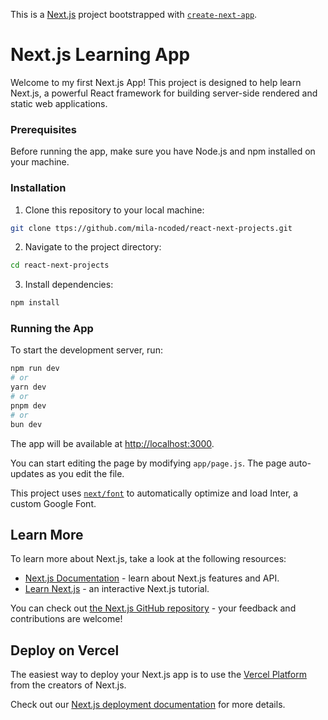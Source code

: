 This is a [Next.js](https://nextjs.org/) project bootstrapped with [`create-next-app`](https://github.com/vercel/next.js/tree/canary/packages/create-next-app).

# Next.js Learning App

Welcome to my first Next.js App! This project is designed to help learn Next.js, a powerful React framework for building server-side rendered and static web applications.

### Prerequisites

Before running the app, make sure you have Node.js and npm installed on your machine.

### Installation

1. Clone this repository to your local machine:

```bash
git clone ttps://github.com/mila-ncoded/react-next-projects.git
```

2. Navigate to the project directory:

```bash
cd react-next-projects
```

3. Install dependencies:

```bash
npm install
```

### Running the App

To start the development server, run:

```bash
npm run dev
# or
yarn dev
# or
pnpm dev
# or
bun dev
```

The app will be available at [http://localhost:3000](http://localhost:3000).

You can start editing the page by modifying `app/page.js`. The page auto-updates as you edit the file.

This project uses [`next/font`](https://nextjs.org/docs/basic-features/font-optimization) to automatically optimize and load Inter, a custom Google Font.

## Learn More

To learn more about Next.js, take a look at the following resources:

- [Next.js Documentation](https://nextjs.org/docs) - learn about Next.js features and API.
- [Learn Next.js](https://nextjs.org/learn) - an interactive Next.js tutorial.

You can check out [the Next.js GitHub repository](https://github.com/vercel/next.js/) - your feedback and contributions are welcome!

## Deploy on Vercel

The easiest way to deploy your Next.js app is to use the [Vercel Platform](https://vercel.com/new?utm_medium=default-template&filter=next.js&utm_source=create-next-app&utm_campaign=create-next-app-readme) from the creators of Next.js.

Check out our [Next.js deployment documentation](https://nextjs.org/docs/deployment) for more details.
